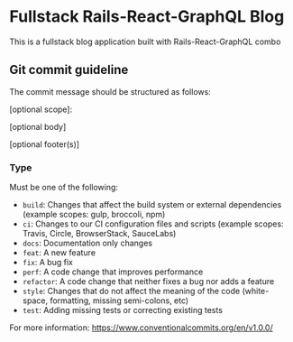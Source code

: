 # Fullstack Rails-React-GraphQL Blog

This is a fullstack blog application built with Rails-React-GraphQL combo


## Git commit guideline

The commit message should be structured as follows:

<type>[optional scope]: <description>

[optional body]

[optional footer(s)]

### Type

Must be one of the following:

- `build`: Changes that affect the build system or external dependencies (example scopes: gulp, broccoli, npm)
- `ci`: Changes to our CI configuration files and scripts (example scopes: Travis, Circle, BrowserStack, SauceLabs)
- `docs`: Documentation only changes
- `feat`: A new feature
- `fix`: A bug fix
- `perf`: A code change that improves performance
- `refactor`: A code change that neither fixes a bug nor adds a feature
- `style`: Changes that do not affect the meaning of the code (white-space, formatting, missing semi-colons, etc)
- `test`: Adding missing tests or correcting existing tests

For more information: https://www.conventionalcommits.org/en/v1.0.0/
